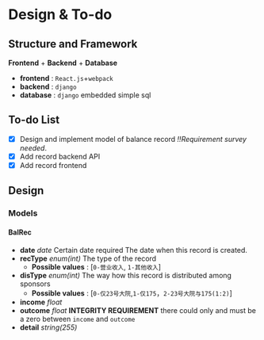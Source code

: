 # Design & To-do

## Structure and Framework

**Frontend** + **Backend** + **Database**

-  **frontend** : `React.js`+`webpack`
- **backend** : `django`
- **database** : `django` embedded simple sql

## To-do List

- [x] Design and implement model of balance record *!!Requirement survey needed*.
- [x] Add record backend API
- [x] Add record frontend

## Design

### Models

#### BalRec

- **date** *date* Certain date required
  The date when this record is created.
- **recType** *enum(int)*
  The type of the record
  - **Possible values** : [`0-营业收入`, `1-其他收入`]
- **disType** *enum(int)*
  The way how this record is distributed among sponsors
  - **Possible values** : [`0-仅23号大院`,`1-仅175`，`2-23号大院与175(1:2)`]
- **income** *float*
- **outcome** *float*
  **INTEGRITY REQUIREMENT** there could only and must be a zero between `income` and `outcome`
- **detail** *string(255)*